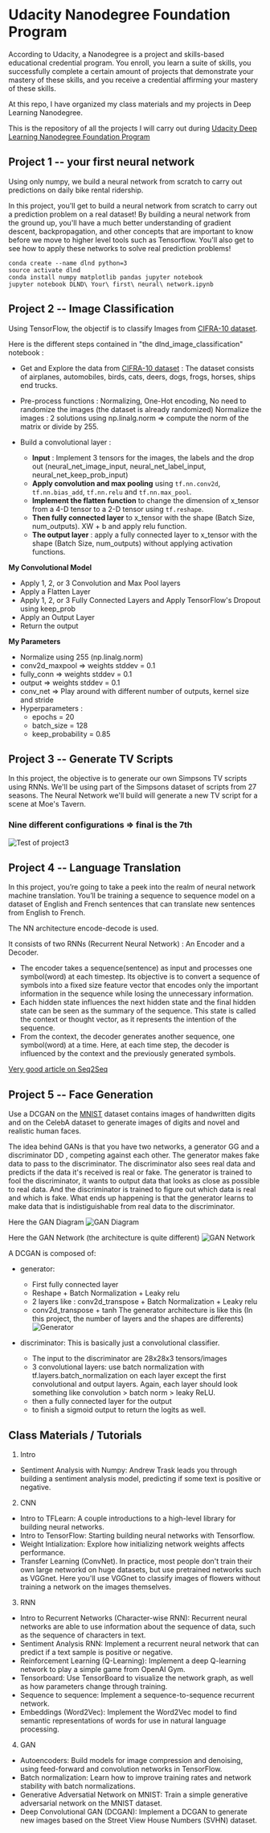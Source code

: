 # Udacity Nanodegree Foundation Program

According to Udacity, a Nanodegree is a project and skills-based educational credential program. You enroll, you learn a suite of skills, you successfully complete a certain amount of projects that demonstrate your mastery of these skills, and you receive a credential affirming your mastery of these skills.

At this repo, I have organized my class materials and my projects in Deep Learning Nanodegree.

This is the repository of all the projects I will carry out during [Udacity Deep Learning Nanodegree Foundation Program]("https://www.udacity.com/course/deep-learning-nanodegree-foundation--nd101")


## Project 1 -- your first neural network

Using only numpy, we build a neural network from scratch to carry out predictions on daily bike rental ridership.

In this project, you'll get to build a neural network from scratch to carry out a prediction problem on a real dataset! By building a neural network from the ground up, you'll have a much better understanding of gradient descent, backpropagation, and other concepts that are important to know before we move to higher level tools such as Tensorflow. You'll also get to see how to apply these networks to solve real prediction problems!

```
conda create --name dlnd python=3
source activate dlnd
conda install numpy matplotlib pandas jupyter notebook
jupyter notebook DLND\ Your\ first\ neural\ network.ipynb
```


## Project 2 -- Image Classification 

Using TensorFlow, the objectif is to classify Images from [CIFRA-10 dataset]("https://www.cs.toronto.edu/~kriz/cifar.html").

Here is the different steps contained in "the dlnd_image_classification" notebook :
- Get and Explore the data from [CIFRA-10 dataset]("https://www.cs.toronto.edu/~kriz/cifar.html") : The dataset consists of airplanes, automobiles, birds, cats, deers, dogs, frogs, horses, ships end trucks.
- Pre-process functions : Normalizing, One-Hot encoding, No need to randomize the images (the dataset is already randomized)
Normalize the images : 2 solutions using np.linalg.norm => compute the norm of the matrix or divide by 255.

- Build a convolutional layer :
  - **Input** : Implement 3 tensors for the images, the labels and the drop out (neural_net_image_input, neural_net_label_input, neural_net_keep_prob_input)
  - **Apply convolution and max pooling** using `tf.nn.conv2d`, `tf.nn.bias_add`, `tf.nn.relu` and `tf.nn.max_pool`.
  - **Implement the flatten function** to change the dimension of x_tensor from a 4-D tensor to a 2-D tensor using `tf.reshape`.
  - **Then fully connected layer** to x_tensor with the shape (Batch Size, num_outputs). XW + b and apply relu function.
  - **The output layer** : apply a fully connected layer to x_tensor with the shape (Batch Size, num_outputs) without applying activation functions.

**My Convolutional Model**
  - Apply 1, 2, or 3 Convolution and Max Pool layers
  - Apply a Flatten Layer
  - Apply 1, 2, or 3 Fully Connected Layers and Apply TensorFlow's Dropout using keep_prob
  - Apply an Output Layer
  - Return the output

**My Parameters**
- Normalize using 255 (np.linalg.norm)
- conv2d_maxpool => weights stddev = 0.1
- fully_conn => weights stddev = 0.1
- output => weights stddev = 0.1
- conv_net => Play around with different number of outputs, kernel size and stride
- Hyperparameters :
  - epochs = 20
  - batch_size = 128
  - keep_probability = 0.85


## Project 3 -- Generate TV Scripts

In this project, the objective is to generate our own Simpsons TV scripts using RNNs. We'll be using part of the Simpsons dataset of scripts from 27 seasons. The Neural Network we'll build will generate a new TV script for a scene at Moe's Tavern.

### Nine different configurations => final is the 7th
![Test of project3](assets/project3.png)


## Project 4 -- Language Translation

In this project, you’re going to take a peek into the realm of neural network machine translation. You’ll be training a sequence to sequence model on a dataset of English and French sentences that can translate new sentences from English to French.

The NN architecture encode-decode is used.

It consists of two RNNs (Recurrent Neural Network) : An Encoder and a Decoder. 
- The encoder takes a sequence(sentence) as input and processes one symbol(word) at each timestep. Its objective is to convert a sequence of symbols into a fixed size feature vector that encodes only the important information in the sequence while losing the unnecessary information.
- Each hidden state influences the next hidden state and the final hidden state can be seen as the summary of the sequence. This state is called the context or thought vector, as it represents the intention of the sequence. 
- From the context, the decoder generates another sequence, one symbol(word) at a time. Here, at each time step, the decoder is influenced by the context and the previously generated symbols.

[Very good article on Seq2Seq](http://suriyadeepan.github.io/2016-06-28-easy-seq2seq/)


## Project 5 -- Face Generation


Use a DCGAN on the [MNIST](http://yann.lecun.com/exdb/mnist/) dataset contains images of handwritten digits and on the CelebA dataset to generate images of digits and novel and realistic human faces.

The idea behind GANs is that you have two networks, a generator  GG  and a discriminator  DD , competing against each other. The generator makes fake data to pass to the discriminator. The discriminator also sees real data and predicts if the data it's received is real or fake. The generator is trained to fool the discriminator, it wants to output data that looks as close as possible to real data. And the discriminator is trained to figure out which data is real and which is fake. What ends up happening is that the generator learns to make data that is indistiguishable from real data to the discriminator.

Here the GAN Diagram
![GAN Diagram](assets/gan_diagram.png)

Here the GAN Network (the architecture is quite different)
![GAN Network](assets/gan_network.png)

A DCGAN is composed of:
- generator:
  - First fully connected layer
  - Reshape + Batch Normalization + Leaky relu
  - 2 layers like : conv2d_transpose + Batch Normalization + Leaky relu
  - conv2d_transpose + tanh
  The generator architecture is like this (In this project, the number of layers and the shapes are differents)
  ![Generator](assets/dcgan.png)
  
- discriminator: This is basically just a convolutional classifier.
  - The input to the discriminator are 28x28x3 tensors/images
  - 3 convolutional layers: use batch normalization with tf.layers.batch_normalization on each layer except the first convolutional and output layers. Again, each layer should look something like convolution > batch norm > leaky ReLU.
  - then a fully connected layer for the output
  - to finish a sigmoid output to return the logits as well.

## Class Materials / Tutorials

1. Intro
  - Sentiment Analysis with Numpy: Andrew Trask leads you through building a sentiment analysis model, predicting if some text is positive or negative.

2. CNN
  - Intro to TFLearn: A couple introductions to a high-level library for building neural networks.
  - Intro to TensorFlow: Starting building neural networks with Tensorflow.
  - Weight Intialization: Explore how initializing network weights affects performance.
  - Transfer Learning (ConvNet). In practice, most people don't train their own large networkd on huge datasets, but use pretrained networks such as VGGnet. Here you'll use VGGnet to classify images of flowers without training a network on the images themselves.
   
3. RNN
  - Intro to Recurrent Networks (Character-wise RNN): Recurrent neural networks are able to use information about the sequence of data, such as the sequence of characters in text.
  - Sentiment Analysis RNN: Implement a recurrent neural network that can predict if a text sample is positive or negative.
  - Reinforcement Learning (Q-Learning): Implement a deep Q-learning network to play a simple game from OpenAI Gym.
  - Tensorboard: Use TensorBoard to visualize the network graph, as well as how parameters change through training.
  - Sequence to sequence: Implement a sequence-to-sequence recurrent network.
  - Embeddings (Word2Vec): Implement the Word2Vec model to find semantic representations of words for use in natural language processing.
      
4. GAN
  - Autoencoders: Build models for image compression and denoising, using feed-forward and convolution networks in TensorFlow.
  - Batch normalization: Learn how to improve training rates and network stability with batch normalizations.
  - Generative Adversatial Network on MNIST: Train a simple generative adversarial network on the MNIST dataset.
  - Deep Convolutional GAN (DCGAN): Implement a DCGAN to generate new images based on the Street View House Numbers (SVHN) dataset.












